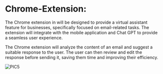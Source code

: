 # Chrome-Extension:

The Chrome extension in will be designed to provide a virtual assistant feature for businesses, specifically focused on email-related tasks. 
The extension will integrate with the mobile application and Chat GPT to provide a seamless user experience.

The Chrome extension will analyze the content of an email and suggest a suitable response to the user.
The user can then review and edit the response before sending it, saving them time and improving their efficiency.

![PIC5](https://user-images.githubusercontent.com/68644652/224713328-314e9869-ee73-4276-a9b3-fde89b903451.png)
